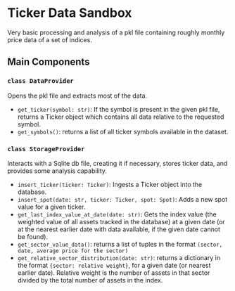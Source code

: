 # Ticker Data Sandbox

Very basic processing and analysis of a pkl file containing roughly monthly price data of a set of indices.

## Main Components

### `class DataProvider`

Opens the pkl file and extracts most of the data.

* `get_ticker(symbol: str)`: If the symbol is present in the given pkl file, returns a Ticker object which contains all
  data relative to the requested symbol.
* `get_symbols()`: returns a list of all ticker symbols available in the dataset.

### `class StorageProvider`

Interacts with a Sqlite db file, creating it if necessary, stores ticker data, and provides some analysis capability.

* `insert_ticker(ticker: Ticker)`: Ingests a Ticker object into the database.
* `insert_spot(date: str, ticker: Ticker, spot: Spot)`: Adds a new spot value for a given ticker.
* `get_last_index_value_at_date(date: str)`: Gets the index value (the weighted value of all assets tracked in
  the database) at a given date (or at the nearest earlier date with data available, if the given date cannot be found).
* `get_sector_value_data()`: returns a list of tuples in the format `(sector, date, average price for the sector)`
* `get_relative_sector_distribution(date: str)`: returns a dictionary in the format `{sector: relative weight}`, for a
  given date (or nearest earlier date). Relative weight is the number of assets in that sector divided by the total
  number of assets in the index.
